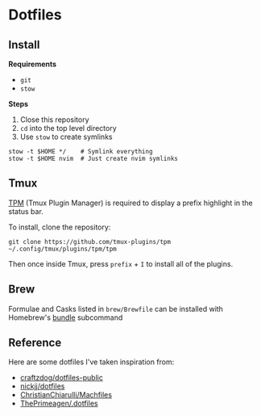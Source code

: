 # Dotfiles

## Install

**Requirements**
- `git`
- `stow`

**Steps**
1. Close this repository
2. `cd` into the top level directory
3. Use `stow` to create symlinks
```
stow -t $HOME */    # Symlink everything
stow -t $HOME nvim  # Just create nvim symlinks
```

## Tmux

[TPM](https://github.com/tmux-plugins/tpm) (Tmux Plugin Manager) is required to display a prefix highlight in the status bar.

To install, clone the repository:

```
git clone https://github.com/tmux-plugins/tpm ~/.config/tmux/plugins/tpm/tpm
```

Then once inside Tmux, press `prefix` + `I` to install all of the plugins.

## Brew

Formulae and Casks listed in `brew/Brewfile` can be installed with Homebrew's [bundle](https://docs.brew.sh/Manpage#bundle-subcommand) subcommand

## Reference

Here are some dotfiles I've taken inspiration from:

- [craftzdog/dotfiles-public](https://github.com/craftzdog/dotfiles-public)
- [nickjj/dotfiles](https://github.com/nickjj/dotfiles)
- [ChristianChiarulli/Machfiles](https://github.com/ChristianChiarulli/Machfiles)
- [ThePrimeagen/.dotfiles](https://github.com/ThePrimeagen/.dotfiles)
